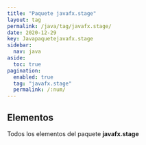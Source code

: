 ```yaml
---
title: "Paquete javafx.stage"
layout: tag
permalink: /java/tag/javafx.stage/
date: 2020-12-29
key: Javapaquetejavafx.stage
sidebar: 
  nav: java
aside: 
  toc: true
pagination: 
  enabled: true
  tag: "javafx.stage"
  permalink: /:num/
---
```


<h2>Elementos</h2>
Todos los elementos del paquete <strong>javafx.stage</strong>
